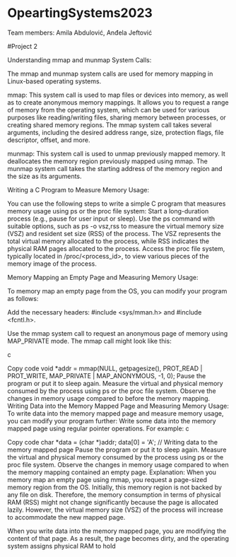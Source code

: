 # OpeartingSystems2023

Team members: Amila Abdulović, Anđela Jeftović


#Project 2


Understanding mmap and munmap System Calls:


The mmap and munmap system calls are used for memory mapping in Linux-based operating systems.


mmap: This system call is used to map files or devices into memory, as well as to create anonymous memory mappings. It allows you to request a range of memory from the operating system, which can be used for various purposes like reading/writing files, sharing memory between processes, or creating shared memory regions. The mmap system call takes several arguments, including the desired address range, size, protection flags, file descriptor, offset, and more.

munmap: This system call is used to unmap previously mapped memory. It deallocates the memory region previously mapped using mmap. The munmap system call takes the starting address of the memory region and the size as its arguments.

Writing a C Program to Measure Memory Usage:


You can use the following steps to write a simple C program that measures memory usage using ps or the proc file system:
Start a long-duration process (e.g., pause for user input or sleep).
Use the ps command with suitable options, such as ps -o vsz,rss to measure the virtual memory size (VSZ) and resident set size (RSS) of the process. The VSZ represents the total virtual memory allocated to the process, while RSS indicates the physical RAM pages allocated to the process.
Access the proc file system, typically located in /proc/<process_id>, to view various pieces of the memory image of the process.


Memory Mapping an Empty Page and Measuring Memory Usage:


To memory map an empty page from the OS, you can modify your program as follows:


Add the necessary headers: #include <sys/mman.h> and #include <fcntl.h>.


Use the mmap system call to request an anonymous page of memory using MAP_PRIVATE mode. The mmap call might look like this:


c


Copy code
void *addr = mmap(NULL, getpagesize(), PROT_READ | PROT_WRITE, MAP_PRIVATE | MAP_ANONYMOUS, -1, 0);
Pause the program or put it to sleep again.
Measure the virtual and physical memory consumed by the process using ps or the proc file system.
Observe the changes in memory usage compared to before the memory mapping.
Writing Data into the Memory Mapped Page and Measuring Memory Usage:
To write data into the memory mapped page and measure memory usage, you can modify your program further:
Write some data into the memory mapped page using regular pointer operations. For example:
c


Copy code
char *data = (char *)addr;
data[0] = 'A'; // Writing data to the memory mapped page
Pause the program or put it to sleep again.
Measure the virtual and physical memory consumed by the process using ps or the proc file system.
Observe the changes in memory usage compared to when the memory mapping contained an empty page.
Explanation:
When you memory map an empty page using mmap, you request a page-sized memory region from the OS. Initially, this memory region is not backed by any file on disk. Therefore, the memory consumption in terms of physical RAM (RSS) might not change significantly because the page is allocated lazily. However, the virtual memory size (VSZ) of the process will increase to accommodate the new mapped page.

When you write data into the memory mapped page, you are modifying the content of that page. As a result, the page becomes dirty, and the operating system assigns physical RAM to hold
